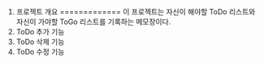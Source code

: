 1. 프로젝트 개요
=============
이 프로젝트는 자신이 해야할 ToDo 리스트와 자신이 가야할 ToGo 리스트를 기록하는 메모장이다.
  1. ToDo 추가 기능
  2. ToDo 삭제 기능
  3. ToDo 수정 기능
